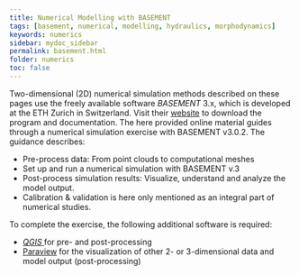 ```yaml
---
title: Numerical Modelling with BASEMENT
tags: [basement, numerical, modelling, hydraulics, morphodynamics]
keywords: numerics
sidebar: mydoc_sidebar
permalink: basement.html
folder: numerics
toc: false
---
```


Two-dimensional (2D) numerical simulation methods described on these pages use the freely available software *BASEMENT* 3.x, which is developed at the ETH Zurich in Switzerland. Visit their [website](https://basement.ethz.ch/) to download the program and documentation. The here provided online material guides through a numerical simulation exercise with BASEMENT v3.0.2. The guidance describes:

- Pre-process data: From point clouds to computational meshes
- Set up and run a numerical simulation with BASEMENT v.3
- Post-process simulation results: Visualize, understand and analyze the model output.
- Calibration & validation is here only mentioned as an integral part of numerical studies.

To complete the exercise, the following additional software is required:

- [*QGIS* ](https://www.qgis.org/en/site/forusers/download.html) for pre- and post-processing
- [Paraview](https://www.paraview.org/) for the visualization of other 2- or 3-dimensional data and model output (post-processing)